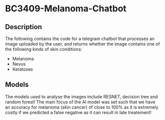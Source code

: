 # BC3409-Melanoma-Chatbot

## Description
The following contains the code for a telegram chatbot that processes an image uploaded by the user, and returns whether the image contains one of the following kinds of skin conditions:
- Melanoma
- Nevus
- Keratoses

## Models
The models used to analyse the images include RESNET, decision tree and random forest! The main focus of the AI model was set such that we have an accuracy for melanoma (skin cancer) of close to 100% as it is extremely costly if we predicted a false negative as it can result in late treatement!